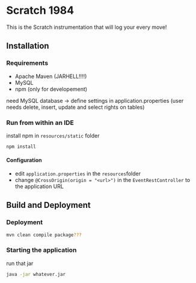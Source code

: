 # Scratch 1984

This is the Scratch instrumentation that will log your every move!

## Installation

### Requirements

- Apache Maven (JARHELL!!!!)
- MySQL
- npm (only for developement)

need MySQL database -> define settings in application.properties (user needs delete, insert, update and select rights
on tables)

### Run from within an IDE

install npm in `resources/static` folder
```bash
npm install
```

#### Configuration

- edit `application.properties` in the `resources`folder
- change `@CrossOrigin(origin = "<url>")` in the `EventRestController` to the application URL

## Build and Deployment

### Deployment

```bash
mvn clean compile package???
```

### Starting the application

run that jar
```bash
java -jar whatever.jar
```